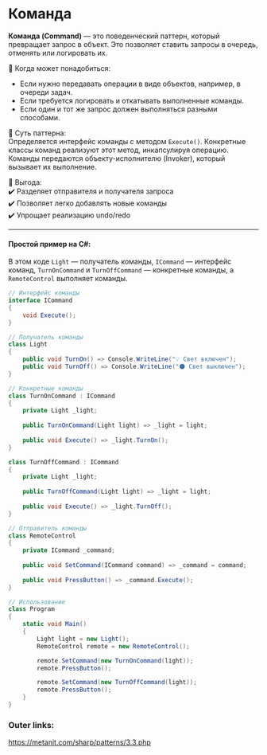 
# Команда

**Команда (Command)** — это поведенческий паттерн, который превращает запрос в объект. Это позволяет ставить запросы в очередь, отменять или логировать их.

📌 Когда может понадобиться:  
- Если нужно передавать операции в виде объектов, например, в очереди задач.  
- Если требуется логировать и откатывать выполненные команды.  
- Если один и тот же запрос должен выполняться разными способами.

📌 Суть паттерна:  
Определяется интерфейс команды с методом `Execute()`. Конкретные классы команд реализуют этот метод, инкапсулируя операцию. Команды передаются объекту-исполнителю (Invoker), который вызывает их выполнение.

📌 Выгода:  
✔️ Разделяет отправителя и получателя запроса  
✔️ Позволяет легко добавлять новые команды  
✔️ Упрощает реализацию undo/redo  

---
#### Простой пример на C#:
В этом коде `Light` — получатель команды, `ICommand` — интерфейс команд, `TurnOnCommand` и `TurnOffCommand` — конкретные команды, а `RemoteControl` выполняет команды.

```csharp
// Интерфейс команды
interface ICommand
{
    void Execute();
}

// Получатель команды
class Light
{
    public void TurnOn() => Console.WriteLine("💡 Свет включен");
    public void TurnOff() => Console.WriteLine("🌑 Свет выключен");
}

// Конкретные команды
class TurnOnCommand : ICommand
{
    private Light _light;
    
    public TurnOnCommand(Light light) => _light = light;
    
    public void Execute() => _light.TurnOn();
}

class TurnOffCommand : ICommand
{
    private Light _light;
    
    public TurnOffCommand(Light light) => _light = light;
    
    public void Execute() => _light.TurnOff();
}

// Отправитель команды
class RemoteControl
{
    private ICommand _command;
    
    public void SetCommand(ICommand command) => _command = command;
    
    public void PressButton() => _command.Execute();
}

// Использование
class Program
{
    static void Main()
    {
        Light light = new Light();
        RemoteControl remote = new RemoteControl();

        remote.SetCommand(new TurnOnCommand(light));
        remote.PressButton();

        remote.SetCommand(new TurnOffCommand(light));
        remote.PressButton();
    }
}
````

### Outer links:
https://metanit.com/sharp/patterns/3.3.php